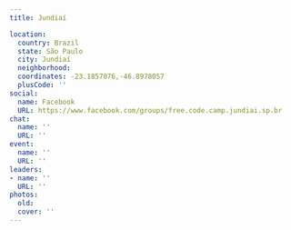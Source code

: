 ```yaml
---
title: Jundiaí

location:
  country: Brazil
  state: São Paulo
  city: Jundiaí
  neighborhood: 
  coordinates: -23.1857076,-46.8978057
  plusCode: ''
social:
  name: Facebook
  URL: https://www.facebook.com/groups/free.code.camp.jundiai.sp.br
chat:
  name: ''
  URL: ''
event:
  name: ''
  URL: ''
leaders:
- name: ''
  URL: ''
photos:
  old: 
  cover: ''
---
```

